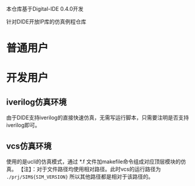 本仓库基于Digital-IDE 0.4.0开发

针对DIDE开放IP库的仿真例程仓库

# 普通用户


# 开发用户

## iverilog仿真环境

由于DIDE支持iverilog的直接快速仿真，无需写运行脚本，只需要注明是否支持iverilog即可。

## vcs仿真环境

使用的是ucli的仿真模式，通过 *.f 文件加makefile命令组成对应顶层模块的仿真。
【注】：对于文件路径均使用相对路径。此时vcs的运行路径为 `./prj/SIM${SIM_VERSION}` 所以其他路径都是相对于该路径的。